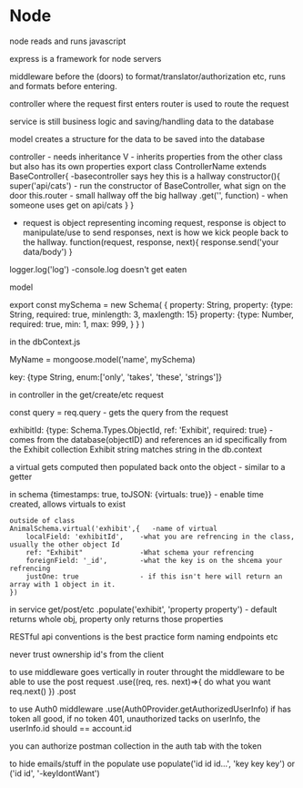 # Node
node reads and runs javascript

express is a framework for node servers

middleware before the (doors) to format/translator/authorization etc, runs and formats before entering.

controller where the request first enters
router is used to route the request

service is still business logic and saving/handling data to the database

model creates a structure for the data to be saved into the database

controller - needs inheritance V - inherits properties from the other class but also has its own properties
export class ControllerName extends BaseController{  -basecontroller says hey this is a hallway
    constructor(){
        super('api/cats')  - run the constructor of BaseController, what sign on the door
        this.router - small hallway off the big hallway
        .get('', function)  - when someone uses get on api/cats
    }
}

- request is object representing incoming request, response is object to manipulate/use to send responses,
next is how we kick people back to the hallway.
function(request, response, next){
    response.send('your data/body')
}

logger.log('log') -console.log doesn't get eaten


model

export const mySchema = new Schema(
    {
        property: String,
        property: {type: String, required: true, minlength: 3, maxlength: 15}
        property: {type: Number, required: true, min: 1, max: 999, }
    }
)


in the dbContext.js

MyName = mongoose.model('name', mySchema)


key: {type String, enum:['only', 'takes', 'these', 'strings']}

in controller in the get/create/etc request

const query = req.query   - gets the query from the request

exhibitId: {type: Schema.Types.ObjectId, ref: 'Exhibit', required: true}  - comes from the database(objectID) and references an id specifically from the Exhibit collection
Exhibit string matches string in the db.context

a virtual gets computed then populated back onto the object - similar to a getter

in schema
    {timestamps: true, toJSON: {virtuals: true}}  - enable time created, allows virtuals to exist

    outside of class
    AnimalSchema.virtual('exhibit',{   -name of virtual
        localField: 'exhibitId',    -what you are refrencing in the class, usually the other object Id
        ref: "Exhibit"              -What schema your refrencing
        foreignField: '_id',        -what the key is on the shcema your refrencing
        justOne: true               - if this isn't here will return an array with 1 object in it.
    })

in service get/post/etc .populate('exhibit', 'property property') - default returns whole obj, property only returns those properties

RESTful api conventions is the best practice form naming endpoints etc

never trust ownership id's from the client 

to use middleware goes vertically in router throught the middleware to be able to use the post request
.use((req, res. next)=>{
    do what you want
    req.next()
})
.post

to use Auth0 middleware
.use(Auth0Provider.getAuthorizedUserInfo) if has token all good, if no token 401, unauthorized
tacks on userInfo, the userInfo.id should == account.id

you can authorize postman collection in the auth tab with the token

to hide emails/stuff in the populate use populate('id id id...', 'key key key') or ('id id', '-keyIdontWant')




















